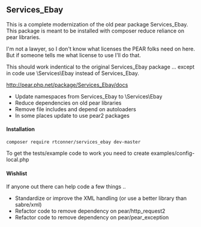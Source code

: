 ## Services_Ebay

This is a complete modernization of the old pear package Services_Ebay. This package is meant to be installed with composer reduce reliance on pear libraries.

I'm not a lawyer, so I don't know what licenses the PEAR folks need on here. But if someone tells me what license to use I'll do that.

This should work indentical to the original Services_Ebay package ... except in code use \Services\Ebay instead of Services_Ebay.

http://pear.php.net/package/Services_Ebay/docs

 - Update namespaces from Services_Ebay to \Services\Ebay
 - Reduce dependencies on old pear libraries
 - Remove file includes and depend on  autoloaders
 - In some places update to use pear2 packages
 
#### Installation

    composer require rtconner/services_ebay dev-master
    
To get the tests/example code to work you need to create examples/config-local.php

#### Wishlist

If anyone out there can help code a few things ..

 - Standardize or improve the XML handling (or use a better library than sabre/xml)
 - Refactor code to remove dependency on pear/http_request2
 - Refactor code to remove dependency on pear/pear_exception